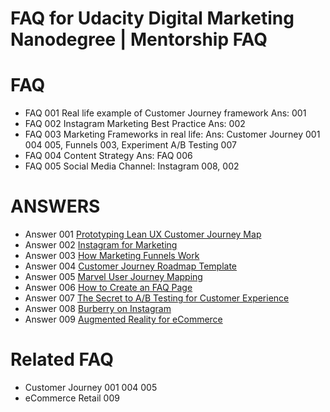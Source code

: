 # FAQ for Udacity Digital Marketing Nanodegree | Mentorship FAQ

# FAQ
- FAQ 001	Real life example of Customer Journey framework Ans: 001
- FAQ 002	Instagram Marketing Best Practice Ans: 002
- FAQ 003	Marketing Frameworks in real life: Ans: Customer Journey 001 004 005, Funnels 003, Experiment A/B Testing 007
- FAQ 004	Content Strategy Ans: FAQ 006
- FAQ 005	Social Media Channel: Instagram 008, 002

# ANSWERS
- Answer 001 [Prototyping Lean UX Customer Journey Map](https://blog.marvelapp.com/proto-journey-lean-ux-customer-journey-map/)
- Answer 002 [Instagram for Marketing](https://www.shopify.com/blog/instagram-marketing)
- Answer 003 [How Marketing Funnels Work](https://www.canva.com/learn/how-marketing-funnels-work/)
- Answer 004 [Customer Journey Roadmap Template](https://www.sketchappsources.com/free-source/2688-customer-journey-roadmap-template-sketch-freebie-resource.html)
- Answer 005 [Marvel User Journey Mapping](https://blog.marvelapp.com/beginners-guide-user-journey-mapping/)
- Answer 006 [How to Create an FAQ Page](https://www.shopify.com/blog/120928069-how-to-create-faq-page)
- Answer 007 [The Secret to A/B Testing for Customer Experience](https://www.gartner.com/smarterwithgartner/the-secret-to-ab-testing-for-customer-experience/)
- Answer 008 [Burberry on Instagram](https://www.webbyawards.com/news/webby-instagram-all-stars-bseries)
- Answer 009 [Augmented Reality for eCommerce](https://www.shopify.com/blog/augmented-reality-commerce)

# Related FAQ 
- Customer Journey 001 004 005
- eCommerce Retail 009

